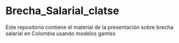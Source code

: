 # Brecha_Salarial_clatse
Este repositorio contiene el material de la presentación sobre brecha salarial en Colombia usando modelos gamlss
